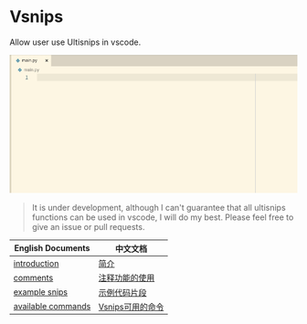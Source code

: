 # Vsnips

Allow user use Ultisnips in vscode.

![](./img/vsnips.gif)

> It is under development, although I can't guarantee that
> all ultisnips functions can be used in vscode, I will do my best.
> Please feel free to give an issue or pull requests.

| English Documents | 中文文档 |
| ---- | ---- |
| [introduction](en/intro.md) | [简介](zh/intro.md) |
| [comments](en/comments.md) | [注释功能的使用](zh/comments.md) |
| [example snips](en/example_snips.md) | [示例代码片段](zh/example_snips.md) |
| [available commands](en/available_commands.md) | [Vsnips可用的命令](zh/available_commands.md) |


